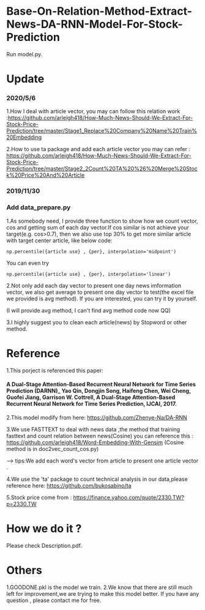 # Base-On-Relation-Method-Extract-News-DA-RNN-Model-For-Stock-Prediction


Run model.py.


# Update
### 2020/5/6
1.How I deal with article vector, you may can follow this relation work :https://github.com/arleigh418/How-Much-News-Should-We-Extract-For-Stock-Price-Prediction/tree/master/Stage1_Replace%20Company%20Name%20Train%20Embedding

2.How to use ta package and add each article vector you may can refer : https://github.com/arleigh418/How-Much-News-Should-We-Extract-For-Stock-Price-Prediction/tree/master/Stage2_2Count%20TA%20%26%20Merge%20Stock%20Price%20And%20Article

### 2019/11/30
### Add data_prepare.py
1.As somebody need, I provide three function to show how we count vector, cos and getting sum of each day vector.If cos similar is not achieve your target(e.g. cos>0.7), then we also use top 30% to get more similar article with target center article, like below code:
```
np.percentile({article use} , {per}, interpolation='midpoint')
```
You can even try
```
np.percentile({article use} , {per}, interpolation='linear')
```
2.Not only add each day vector to present one day news imformation vector, we also get average to present one day vector to test(the excel file we provided is avg method). If you are interested, you can try it by yourself.

(I will provide avg method, I can't find avg method code now QQ)

3.I highly suggest you to clean each article(news) by Stopword or other method.

# Reference
1.This porject is referenced this paper:
#### A Dual-Stage Attention-Based Recurrent Neural Network for Time Series Prediction (DARNN)_ Yao Qin, Dongjin Song, Haifeng Chen, Wei Cheng, Guofei Jiang, Garrison W. Cottrell, A Dual-Stage Attention-Based Recurrent Neural Network for Time Series Prediction, IJCAI, 2017.

2.This model modify from here:  https://github.com/Zhenye-Na/DA-RNN

3.We use FASTTEXT to deal with news data ,the method that training fasttext and count relation between news(Cosine) you can reference this   : https://github.com/arleigh418/Word-Embedding-With-Gensim   (Cosine method is in doc2vec_count_cos.py)

--> tips:We add each word's vector from article to present one article vector .

4.We use the 'ta' package to count technical analysis in our data,please reference here: https://github.com/bukosabino/ta

5.Stock price come from : https://finance.yahoo.com/quote/2330.TW?p=2330.TW

# How we do it ? 
Please check Description.pdf.

# Others

1.GOODONE.pkl is the model we train.
2.We know that there are still much left for improvement,we are trying to make this model better. If you have any question , please contact me for free.

